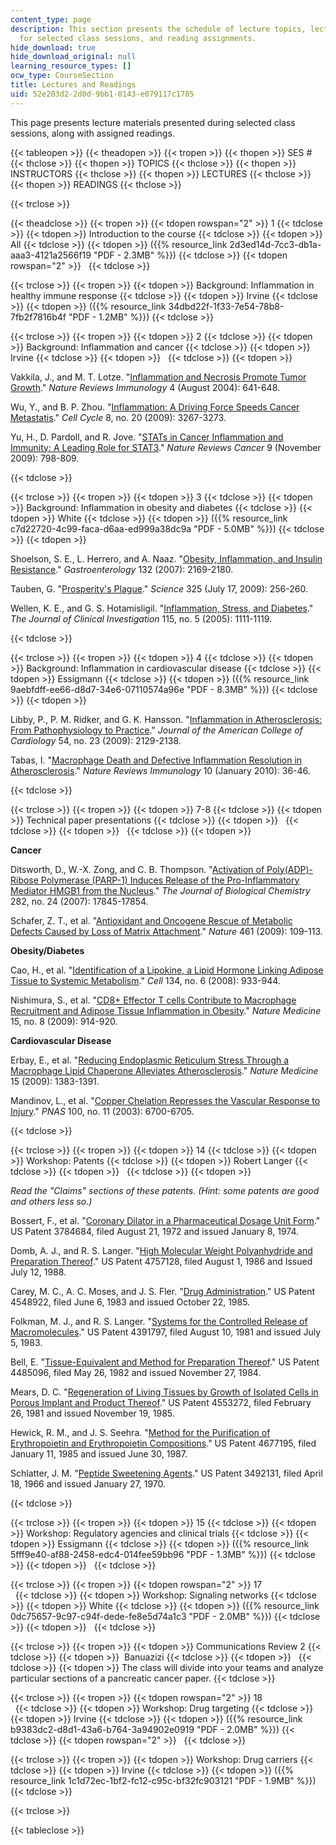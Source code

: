 ```yaml
---
content_type: page
description: This section presents the schedule of lecture topics, lecture slides
  for selected class sessions, and reading assignments.
hide_download: true
hide_download_original: null
learning_resource_types: []
ocw_type: CourseSection
title: Lectures and Readings
uid: 52e203d2-2d0d-9bb1-0143-e079117c1785
---
```


This page presents lecture materials presented during selected class sessions, along with assigned readings.

{{< tableopen >}}
{{< theadopen >}}
{{< tropen >}}
{{< thopen >}}
SES #
{{< thclose >}}
{{< thopen >}}
TOPICS
{{< thclose >}}
{{< thopen >}}
INSTRUCTORS
{{< thclose >}}
{{< thopen >}}
LECTURES
{{< thclose >}}
{{< thopen >}}
READINGS
{{< thclose >}}

{{< trclose >}}

{{< theadclose >}}
{{< tropen >}}
{{< tdopen rowspan="2" >}}
1
{{< tdclose >}}
{{< tdopen >}}
Introduction to the course
{{< tdclose >}}
{{< tdopen >}}
All
{{< tdclose >}}
{{< tdopen >}}
({{% resource_link 2d3ed14d-7cc3-db1a-aaa3-4121a2566f19 "PDF - 2.3MB" %}})
{{< tdclose >}}
{{< tdopen rowspan="2" >}}
 
{{< tdclose >}}

{{< trclose >}}
{{< tropen >}}
{{< tdopen >}}
Background: Inflammation in healthy immune response
{{< tdclose >}}
{{< tdopen >}}
Irvine
{{< tdclose >}}
{{< tdopen >}}
({{% resource_link 34dbd22f-1f33-7e54-78b8-7fb2f7816b4f "PDF - 1.2MB" %}})
{{< tdclose >}}

{{< trclose >}}
{{< tropen >}}
{{< tdopen >}}
2
{{< tdclose >}}
{{< tdopen >}}
Background: Inflammation and cancer
{{< tdclose >}}
{{< tdopen >}}
Irvine
{{< tdclose >}}
{{< tdopen >}}
 
{{< tdclose >}}
{{< tdopen >}}


Vakkila, J., and M. T. Lotze. "[Inflammation and Necrosis Promote Tumor Growth](http://dx.doi.org/10.1038/nri1415)." _Nature Reviews Immunology_ 4 (August 2004): 641-648.

Wu, Y., and B. P. Zhou. "[Inflammation: A Driving Force Speeds Cancer Metastatis](http://www.ncbi.nlm.nih.gov/pubmed/19770594)." _Cell Cycle_ 8, no. 20 (2009): 3267-3273.

Yu, H., D. Pardoll, and R. Jove. "[STATs in Cancer Inflammation and Immunity: A Leading Role for STAT3](http://dx.doi.org/10.1038/nrc2734)." _Nature Reviews Cancer_ 9 (November 2009): 798-809.


{{< tdclose >}}

{{< trclose >}}
{{< tropen >}}
{{< tdopen >}}
3
{{< tdclose >}}
{{< tdopen >}}
Background: Inflammation in obesity and diabetes
{{< tdclose >}}
{{< tdopen >}}
White
{{< tdclose >}}
{{< tdopen >}}
({{% resource_link c7d22720-4c99-faca-d6aa-ed999a38dc9a "PDF - 5.0MB" %}})
{{< tdclose >}}
{{< tdopen >}}


Shoelson, S. E., L. Herrero, and A. Naaz. "[Obesity, Inflammation, and Insulin Resistance](http://www.gastrojournal.org/article/S0016-5085(07)00585-9/abstract)." _Gastroenterology_ 132 (2007): 2169-2180.

Tauben, G. "[Prosperity's Plague](http://www.sciencemag.org/cgi/content/summary/325/5938/256)." _Science_ 325 (July 17, 2009): 256-260.

Wellen, K. E., and G. S. Hotamisligil. "[Inflammation, Stress, and Diabetes](http://www.jci.org/articles/view/25102)." _The Journal of Clinical Investigation_ 115, no. 5 (2005): 1111-1119.


{{< tdclose >}}

{{< trclose >}}
{{< tropen >}}
{{< tdopen >}}
4
{{< tdclose >}}
{{< tdopen >}}
Background: Inflammation in cardiovascular disease
{{< tdclose >}}
{{< tdopen >}}
Essigmann
{{< tdclose >}}
{{< tdopen >}}
({{% resource_link 9aebfdff-ee66-d8d7-34e6-07110574a96e "PDF - 8.3MB" %}})
{{< tdclose >}}
{{< tdopen >}}


Libby, P., P. M. Ridker, and G. K. Hansson. "[Inflammation in Atherosclerosis: From Pathophysiology to Practice](http://dx.doi.org/10.1016/j.jacc.2009.09.009)." _Journal of the American College of Cardiology_ 54, no. 23 (2009): 2129-2138.

Tabas, I. "[Macrophage Death and Defective Inflammation Resolution in Atherosclerosis](http://www.nature.com/nri/journal/v10/n1/abs/nri2675.html)." _Nature Reviews Immunology_ 10 (January 2010): 36-46.


{{< tdclose >}}

{{< trclose >}}
{{< tropen >}}
{{< tdopen >}}
7-8
{{< tdclose >}}
{{< tdopen >}}
Technical paper presentations
{{< tdclose >}}
{{< tdopen >}}
 
{{< tdclose >}}
{{< tdopen >}}
 
{{< tdclose >}}
{{< tdopen >}}


**Cancer**

Ditsworth, D., W.-X. Zong, and C. B. Thompson. "[Activation of Poly(ADP)-Ribose Polymerase (PARP-1) Induces Release of the Pro-Inflammatory Mediator HMGB1 from the Nucleus](http://www.jbc.org/content/282/24/17845)." _The Journal of Biological Chemistry_ 282, no. 24 (2007): 17845-17854.

Schafer, Z. T., et al. "[Antioxidant and Oncogene Rescue of Metabolic Defects Caused by Loss of Matrix Attachment](http://dx.doi.org/10.1038/nature08268)." _Nature_ 461 (2009): 109-113.

**Obesity/Diabetes**

Cao, H., et al. "[Identification of a Lipokine, a Lipid Hormone Linking Adipose Tissue to Systemic Metabolism](http://www.cell.com/retrieve/pii/S0092867408010143)." _Cell_ 134, no. 6 (2008): 933-944.

Nishimura, S., et al. "[CD8+ Effector T cells Contribute to Macrophage Recruitment and Adipose Tissue Inflammation in Obesity](http://dx.doi.org/10.1038/nm.1964)." _Nature Medicine_ 15, no. 8 (2009): 914-920.

**Cardiovascular Disease**

Erbay, E., et al. "[Reducing Endoplasmic Reticulum Stress Through a Macrophage Lipid Chaperone Alleviates Atherosclerosis](http://dx.doi.org/10.1038/nm.2067)." _Nature Medicine_ 15 (2009): 1383-1391.

Mandinov, L., et al. "[Copper Chelation Represses the Vascular Response to Injury](http://www.pnas.org/content/100/11/6700)." _PNAS_ 100, no. 11 (2003): 6700-6705.


{{< tdclose >}}

{{< trclose >}}
{{< tropen >}}
{{< tdopen >}}
14
{{< tdclose >}}
{{< tdopen >}}
Workshop: Patents
{{< tdclose >}}
{{< tdopen >}}
Robert Langer
{{< tdclose >}}
{{< tdopen >}}
 
{{< tdclose >}}
{{< tdopen >}}


_Read the "Claims" sections of these patents. (Hint: some patents are good and others less so.)_

Bossert, F., et al. "[Coronary Dilator in a Pharmaceutical Dosage Unit Form](https://www.google.com/patents/US3784684)." US Patent 3784684, filed August 21, 1972 and issued January 8, 1974.

Domb, A. J., and R. S. Langer. "[High Molecular Weight Polyanhydride and Preparation Thereof](https://www.google.com/patents/US4757128)." US Patent 4757128, filed August 1, 1986 and Issued July 12, 1988.

Carey, M. C., A. C. Moses, and J. S. Fler. "[Drug Administration](https://www.google.com/patents/US4548922)." US Patent 4548922, filed June 6, 1983 and issued October 22, 1985.

Folkman, M. J., and R. S. Langer. "[Systems for the Controlled Release of Macromolecules](https://www.google.com/patents/US4391797)." US Patent 4391797, filed August 10, 1981 and issued July 5, 1983.

Bell, E. "[Tissue-Equivalent and Method for Preparation Thereof](https://www.google.com/patents/US4485096)." US Patent 4485096, filed May 26, 1982 and issued November 27, 1984.

Mears, D. C. "[Regeneration of Living Tissues by Growth of Isolated Cells in Porous Implant and Product Thereof](https://www.google.com/patents/US4553272)." US Patent 4553272, filed February 26, 1981 and issued November 19, 1985.

Hewick, R. M., and J. S. Seehra. "[Method for the Purification of Erythropoietin and Erythropoietin Compositions](https://www.google.com/patents/US4677195)." US Patent 4677195, filed January 11, 1985 and issued June 30, 1987.

Schlatter, J. M. "[Peptide Sweetening Agents](https://www.google.com/patents/US3492131)." US Patent 3492131, filed April 18, 1966 and issued January 27, 1970.


{{< tdclose >}}

{{< trclose >}}
{{< tropen >}}
{{< tdopen >}}
15
{{< tdclose >}}
{{< tdopen >}}
Workshop: Regulatory agencies and clinical trials
{{< tdclose >}}
{{< tdopen >}}
Essigmann
{{< tdclose >}}
{{< tdopen >}}
({{% resource_link 5fff9e40-af88-2458-edc4-014fee59bb96 "PDF - 1.3MB" %}})
{{< tdclose >}}
{{< tdopen >}}
 
{{< tdclose >}}

{{< trclose >}}
{{< tropen >}}
{{< tdopen rowspan="2" >}}
17  
 
{{< tdclose >}}
{{< tdopen >}}
Workshop: Signaling networks
{{< tdclose >}}
{{< tdopen >}}
White
{{< tdclose >}}
{{< tdopen >}}
({{% resource_link 0dc75657-9c97-c94f-dede-fe8e5d74a1c3 "PDF - 2.0MB" %}})
{{< tdclose >}}
{{< tdopen >}}
 
{{< tdclose >}}

{{< trclose >}}
{{< tropen >}}
{{< tdopen >}}
Communications Review 2
{{< tdclose >}}
{{< tdopen >}}
 Banuazizi
{{< tdclose >}}
{{< tdopen >}}
 
{{< tdclose >}}
{{< tdopen >}}
The class will divide into your teams and analyze particular sections of a pancreatic cancer paper.
{{< tdclose >}}

{{< trclose >}}
{{< tropen >}}
{{< tdopen rowspan="2" >}}
18  
 
{{< tdclose >}}
{{< tdopen >}}
Workshop: Drug targeting
{{< tdclose >}}
{{< tdopen >}}
Irvine
{{< tdclose >}}
{{< tdopen >}}
({{% resource_link b9383dc2-d8d1-43a6-b764-3a94902e0919 "PDF - 2.0MB" %}})
{{< tdclose >}}
{{< tdopen rowspan="2" >}}
 
{{< tdclose >}}

{{< trclose >}}
{{< tropen >}}
{{< tdopen >}}
Workshop: Drug carriers
{{< tdclose >}}
{{< tdopen >}}
Irvine
{{< tdclose >}}
{{< tdopen >}}
({{% resource_link 1c1d72ec-1bf2-fc12-c95c-bf32fc903121 "PDF - 1.9MB" %}})
{{< tdclose >}}

{{< trclose >}}

{{< tableclose >}}